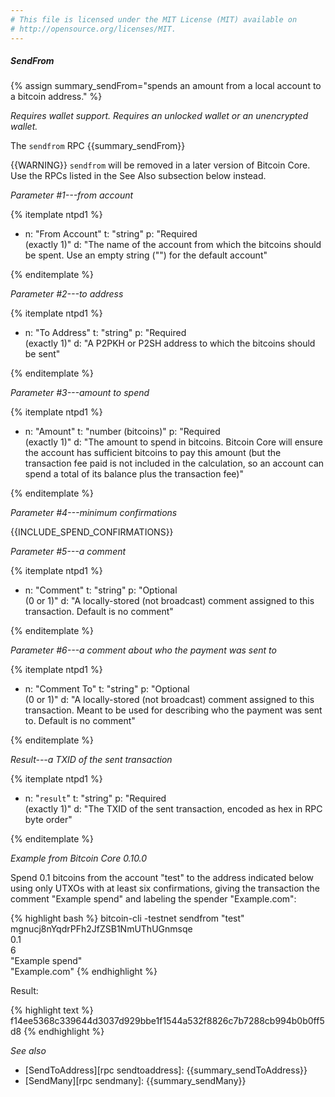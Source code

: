```yaml
---
# This file is licensed under the MIT License (MIT) available on
# http://opensource.org/licenses/MIT.
---
```


##### SendFrom

{% assign summary_sendFrom="spends an amount from a local account to a bitcoin address." %}

*Requires wallet support. Requires an unlocked wallet or an
unencrypted wallet.*

The `sendfrom` RPC {{summary_sendFrom}}

{{WARNING}} `sendfrom` will be removed in a later version of Bitcoin
Core.  Use the RPCs listed in the See Also subsection below instead.

*Parameter #1---from account*

{% itemplate ntpd1 %}
- n: "From Account"
  t: "string"
  p: "Required<br>(exactly 1)"
  d: "The name of the account from which the bitcoins should be spent.  Use an empty string (\"\") for the default account"

{% enditemplate %}

*Parameter #2---to address*

{% itemplate ntpd1 %}
- n: "To Address"
  t: "string"
  p: "Required<br>(exactly 1)"
  d: "A P2PKH or P2SH address to which the bitcoins should be sent"

{% enditemplate %}

*Parameter #3---amount to spend*

{% itemplate ntpd1 %}
- n: "Amount"
  t: "number (bitcoins)"
  p: "Required<br>(exactly 1)"
  d: "The amount to spend in bitcoins.  Bitcoin Core will ensure the account has sufficient bitcoins to pay this amount (but the transaction fee paid is not included in the calculation, so an account can spend a total of its balance plus the transaction fee)"

{% enditemplate %}

*Parameter #4---minimum confirmations*

{{INCLUDE_SPEND_CONFIRMATIONS}}

*Parameter #5---a comment*

{% itemplate ntpd1 %}
- n: "Comment"
  t: "string"
  p: "Optional<br>(0 or 1)"
  d: "A locally-stored (not broadcast) comment assigned to this transaction.  Default is no comment"

{% enditemplate %}

*Parameter #6---a comment about who the payment was sent to*

{% itemplate ntpd1 %}
- n: "Comment To"
  t: "string"
  p: "Optional<br>(0 or 1)"
  d: "A locally-stored (not broadcast) comment assigned to this transaction.  Meant to be used for describing who the payment was sent to. Default is no comment"

{% enditemplate %}

*Result---a TXID of the sent transaction*

{% itemplate ntpd1 %}
- n: "`result`"
  t: "string"
  p: "Required<br>(exactly 1)"
  d: "The TXID of the sent transaction, encoded as hex in RPC byte order"

{% enditemplate %}

*Example from Bitcoin Core 0.10.0*

Spend 0.1 bitcoins from the account "test" to the address indicated below
using only UTXOs with at least six confirmations, giving the
transaction the comment "Example spend" and labeling the spender
"Example.com":

{% highlight bash %}
bitcoin-cli -testnet sendfrom "test" \
            mgnucj8nYqdrPFh2JfZSB1NmUThUGnmsqe \
            0.1 \
            6 \
            "Example spend" \
            "Example.com"
{% endhighlight %}

Result:

{% highlight text %}
f14ee5368c339644d3037d929bbe1f1544a532f8826c7b7288cb994b0b0ff5d8
{% endhighlight %}

*See also*

* [SendToAddress][rpc sendtoaddress]: {{summary_sendToAddress}}
* [SendMany][rpc sendmany]: {{summary_sendMany}}

